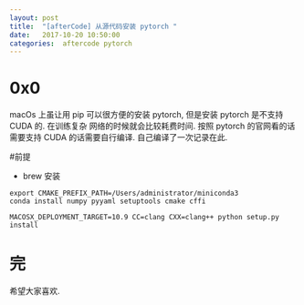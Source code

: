 ```yaml
---
layout: post
title:  "[afterCode] 从源代码安装 pytorch "
date:   2017-10-20 10:50:00
categories:  aftercode pytorch
---
```


# 0x0

macOs 上虽让用 pip 可以很方便的安装 pytorch, 但是安装 pytorch 是不支持 CUDA 的. 在训练复杂
网络的时候就会比较耗费时间. 按照 pytorch 的官网看的话需要支持 CUDA 的话需要自行编译. 
自己编译了一次记录在此.


#前提

* brew 安装








```text
export CMAKE_PREFIX_PATH=/Users/administrator/miniconda3
conda install numpy pyyaml setuptools cmake cffi

MACOSX_DEPLOYMENT_TARGET=10.9 CC=clang CXX=clang++ python setup.py install

```


# 完
希望大家喜欢.